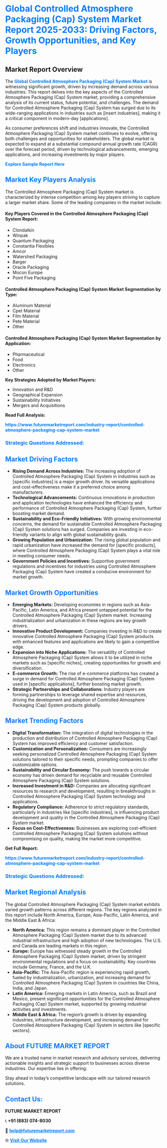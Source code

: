 <h1 style="color: #007BFF;">Global Controlled Atmosphere Packaging (Cap) System Market Report 2025-2033: Driving Factors, Growth Opportunities, and Key Players</h1>

<section id="overview">
<h2>Market Report Overview</h2>
<p>The <a href="https://www.futuremarketreport.com/industry-report/controlled-atmosphere-packaging-cap-system-market" style="color: #007BFF; text-decoration: none;"><strong>Global Controlled Atmosphere Packaging (Cap) System Market</strong></a> is witnessing significant growth, driven by increasing demand across various industries. This report delves into the key aspects of the Controlled Atmosphere Packaging (Cap) System market, providing a comprehensive analysis of its current status, future potential, and challenges. The demand for Controlled Atmosphere Packaging (Cap) System has surged due to its wide-ranging applications in industries such as [insert industries], making it a critical component in modern-day [applications].</p>
<p>As consumer preferences shift and industries innovate, the Controlled Atmosphere Packaging (Cap) System market continues to evolve, offering both challenges and opportunities for stakeholders. The global market is expected to expand at a substantial compound annual growth rate (CAGR) over the forecast period, driven by technological advancements, emerging applications, and increasing investments by major players.</p>
</section>

<section id="overview">
<p><a href="https://www.futuremarketreport.com/request-sample/reportId=31301" style="color: #007BFF; text-decoration: none;"><strong>Explore Sample Report Here</strong></a></p>
</section>

<section id="key-players">
<h2 style="color: #007BFF;">Market Key Players Analysis</h2>
<p>The Controlled Atmosphere Packaging (Cap) System market is characterized by intense competition among key players striving to capture a larger market share. Some of the leading companies in the market include:</p>
<h4>Key Players Covered in the Controlled Atmosphere Packaging (Cap) System Report:</h4>
<ul><li>Clondalkin</li><li>Winpak</li><li>Quantum Packaging</li><li>Constantia Flexibles</li><li>Amcor</li><li>Watershed Packaging</li><li>Barger</li><li>Oracle Packaging</li><li>Mocon Europe</li><li>Point Five Packaging</li></ul>
<h4>Controlled Atmosphere Packaging (Cap) System Market Segmentation by Type:</h4>
<ul><li>Aluminum Material</li><li>Cpet Material</li><li>Film Material</li><li>Pete Material</li><li>Other</li></ul>

<h4>Controlled Atmosphere Packaging (Cap) System Market Segmentation by Application:</h4>
<ul><li>Pharmaceutical</li><li>Food</li><li>Electronics</li><li>Other</li></ul>
<p><strong>Key Strategies Adopted by Market Players:</strong></p>
<ul>
<li>Innovation and R&D</li>
<li>Geographical Expansion</li>
<li>Sustainability Initiatives</li>
<li>Mergers and Acquisitions</li>
</ul>
</section>

<section>
<p><strong>Read Full Analysis: </strong></p><a href="https://www.futuremarketreport.com/industry-report/controlled-atmosphere-packaging-cap-system-market" style="color: #007BFF; text-decoration: none;"><strong>https://www.futuremarketreport.com/industry-report/controlled-atmosphere-packaging-cap-system-market</strong></a>
<h3 style="color: #007BFF;">Strategic Questions Addressed:</h3>
</section>

<section id="driving-factors">
<h2 style="color: #007BFF;">Market Driving Factors</h2>
<ul>
<li><strong>Rising Demand Across Industries:</strong> The increasing adoption of Controlled Atmosphere Packaging (Cap) System in industries such as [specific industries] is a major growth driver. Its versatile applications and cost-effectiveness make it a preferred choice among manufacturers.</li>
<li><strong>Technological Advancements:</strong> Continuous innovations in production and application technologies have enhanced the efficiency and performance of Controlled Atmosphere Packaging (Cap) System, further boosting market demand.</li>
<li><strong>Sustainability and Eco-Friendly Initiatives:</strong> With growing environmental concerns, the demand for sustainable Controlled Atmosphere Packaging (Cap) System solutions has surged. Companies are investing in eco-friendly variants to align with global sustainability goals.</li>
<li><strong>Growing Population and Urbanization:</strong> The rising global population and rapid urbanization have increased the demand for [specific products], where Controlled Atmosphere Packaging (Cap) System plays a vital role in meeting consumer needs.</li>
<li><strong>Government Policies and Incentives:</strong> Supportive government regulations and incentives for industries using Controlled Atmosphere Packaging (Cap) System have created a conducive environment for market growth.</li>
</ul>
</section>

<section id="growth-opportunities">
<h2 style="color: #007BFF;">Market Growth Opportunities</h2>
<ul>
<li><strong>Emerging Markets:</strong> Developing economies in regions such as Asia-Pacific, Latin America, and Africa present untapped potential for the Controlled Atmosphere Packaging (Cap) System market. Increasing industrialization and urbanization in these regions are key growth drivers.</li>
<li><strong>Innovative Product Development:</strong> Companies investing in R&D to create innovative Controlled Atmosphere Packaging (Cap) System products with enhanced features and applications are likely to gain a competitive edge.</li>
<li><strong>Expansion into Niche Applications:</strong> The versatility of Controlled Atmosphere Packaging (Cap) System allows it to be utilized in niche markets such as [specific niches], creating opportunities for growth and diversification.</li>
<li><strong>E-commerce Growth:</strong> The rise of e-commerce platforms has created a surge in demand for Controlled Atmosphere Packaging (Cap) System used in [specific applications], further boosting market growth.</li>
<li><strong>Strategic Partnerships and Collaborations:</strong> Industry players are forming partnerships to leverage shared expertise and resources, driving the development and adoption of Controlled Atmosphere Packaging (Cap) System products globally.</li>
</ul>
</section>

<section id="trending-factors">
<h2 style="color: #007BFF;">Market Trending Factors</h2>
<ul>
<li><strong>Digital Transformation:</strong> The integration of digital technologies in the production and distribution of Controlled Atmosphere Packaging (Cap) System has improved efficiency and customer satisfaction.</li>
<li><strong>Customization and Personalization:</strong> Consumers are increasingly seeking personalized Controlled Atmosphere Packaging (Cap) System solutions tailored to their specific needs, prompting companies to offer customizable options.</li>
<li><strong>Sustainability and Circular Economy:</strong> The push towards a circular economy has driven demand for recyclable and reusable Controlled Atmosphere Packaging (Cap) System solutions.</li>
<li><strong>Increased Investment in R&D:</strong> Companies are allocating significant resources to research and development, resulting in breakthroughs in Controlled Atmosphere Packaging (Cap) System technology and applications.</li>
<li><strong>Regulatory Compliance:</strong> Adherence to strict regulatory standards, particularly in industries like [specific industries], is influencing product development and quality in the Controlled Atmosphere Packaging (Cap) System market.</li>
<li><strong>Focus on Cost-Effectiveness:</strong> Businesses are exploring cost-efficient Controlled Atmosphere Packaging (Cap) System solutions without compromising on quality, making the market more competitive.</li>
</ul>
</section>

<section>
<p><strong>Get Full Report: </strong></p><a href="https://www.futuremarketreport.com/industry-report/controlled-atmosphere-packaging-cap-system-market" style="color: #007BFF; text-decoration: none;"><strong>https://www.futuremarketreport.com/industry-report/controlled-atmosphere-packaging-cap-system-market</strong></a>
<h3 style="color: #007BFF;">Strategic Questions Addressed:</h3>
</section>


<section id="regional-analysis">
<h2 style="color: #007BFF;">Market Regional Analysis</h2>
<p>The global Controlled Atmosphere Packaging (Cap) System market exhibits varied growth patterns across different regions. The key regions analyzed in this report include North America, Europe, Asia-Pacific, Latin America, and the Middle East & Africa:</p>
<ul>
<li><strong>North America:</strong> This region remains a dominant player in the Controlled Atmosphere Packaging (Cap) System market due to its advanced industrial infrastructure and high adoption of new technologies. The U.S. and Canada are leading markets in this region.</li>
<li><strong>Europe:</strong> Europe has witnessed steady growth in the Controlled Atmosphere Packaging (Cap) System market, driven by stringent environmental regulations and a focus on sustainability. Key countries include Germany, France, and the U.K.</li>
<li><strong>Asia-Pacific:</strong> The Asia-Pacific region is experiencing rapid growth, fueled by industrialization, urbanization, and increasing demand for Controlled Atmosphere Packaging (Cap) System in countries like China, India, and Japan.</li>
<li><strong>Latin America:</strong> Emerging markets in Latin America, such as Brazil and Mexico, present significant opportunities for the Controlled Atmosphere Packaging (Cap) System market, supported by growing industrial activities and investments.</li>
<li><strong>Middle East & Africa:</strong> The region’s growth is driven by expanding industries, infrastructure development, and increasing demand for Controlled Atmosphere Packaging (Cap) System in sectors like [specific sectors].</li>
</ul>
</section>

<footer>
<h2 style="color: #007BFF;">About FUTURE MARKET REPORT</h2>
<p>We are a trusted name in market research and advisory services, delivering actionable insights and strategic support to businesses across diverse industries. Our expertise lies in offering:</p>

<p>Stay ahead in today’s competitive landscape with our tailored research solutions.</p>

<h2 style="color: #007BFF;">Contact Us:</h2>
<p><strong>FUTURE MARKET REPORT</strong></p>
<p>📞 <strong>+91 (883) 074-8030</strong></p>
<p>📧 <strong><a href="mailto:help@futuremarketreport.com" style="color: #007BFF;">help@futuremarketreport.com</a></strong></p>
<p>🌐 <strong><a href="https://www.futuremarketreport.com/" style="color: #007BFF;">Visit Our Website</a></strong></p>
</footer>